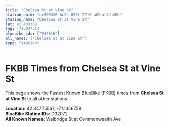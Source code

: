 ```yaml
---
title: "Chelsea St at Vine St"
station_uuid: "cc900326-bc2e-093f-27f6-a09acfb2a98d"
station_name: "Chelsea St at Vine St"
lat: 42.403369
lng: -71.047314
bluebike_ids: ["V32016"]
all_names: ["Chelsea St at Vine St"]
type: "station"
---
```


# FKBB Times from Chelsea St at Vine St

This page shows the Fastest Known BlueBike (FKBB) times from **Chelsea St at Vine St** to all other stations.

**Location:** 42.34775567, -71.1356758  
**BlueBike Station IDs:** D32072  
**All Known Names:** Walbridge St at Commonwealth Ave

